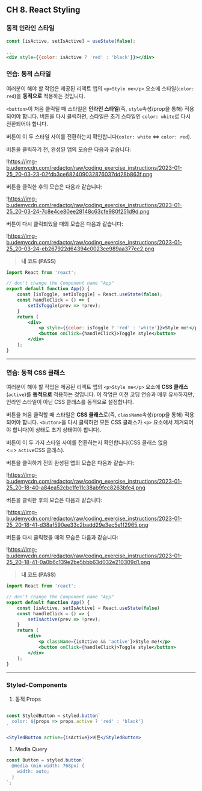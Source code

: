## CH 8. React Styling

### 동적 인라인 스타일

```jsx
const [isActive, setIsActive] = useState(false);

...
<div style={{color: isActive ? 'red' : 'black'}}></div>
```

### **연습: 동적 스타일**

여러분이 해야 할 작업은 제공된 리액트 앱의 `<p>Style me</p>` 요소에 스타일(`color: red`)을 **동적으로** 적용하는 것입니다.

`<button>`이 처음 클릭될 때 스타일은 **인라인 스타일**(즉, `style`속성/prop을 통해) 적용되어야 합니다. 버튼을 다시 클릭하면, 스타일은 초기 스타일인 `color: white`로 다시 전환되어야 합니다.

버튼이 이 두 스타일 사이를 전환하는지 확인합니다(`color: white` <=> `color: red`).

버튼을 클릭하기 전, 완성된 앱의 모습은 다음과 같습니다:

!https://img-b.udemycdn.com/redactor/raw/coding_exercise_instructions/2023-01-25_20-03-23-02fdb3ce682409032876037dd28b863f.png

버튼을 클릭한 후의 모습은 다음과 같습니다:

!https://img-b.udemycdn.com/redactor/raw/coding_exercise_instructions/2023-01-25_20-03-24-7c8e4ce80ee28148c63cfe980f251d9d.png

버튼이 다시 클릭되었을 때의 모습은 다음과 같습니다:

!https://img-b.udemycdn.com/redactor/raw/coding_exercise_instructions/2023-01-25_20-03-24-eb267922d64394c0023ce989aa377ec2.png

> **내 코드 (PASS)**
> 

```jsx
import React from 'react';

// don't change the Component name "App"
export default function App() {
    const [isToggle, setIsToggle] = React.useState(false);
    const handleClick = () => {
        setIsToggle(prev => !prev);
    }
    return (
        <div>
            <p style={{color: isToggle ? 'red' : 'white'}}>Style me!</p>
            <button onClick={handleClick}>Toggle style</button>
        </div>
    );
}
```

---

### **연습: 동적 CSS 클래스**

여러분이 해야 할 작업은 제공된 리액트 앱의 `<p>Style me</p>` 요소에 **CSS 클래스**(`active`)를 **동적으로** 적용하는 것입니다. 이 작업은 이전 코딩 연습과 매우 유사하지만, 인라인 스타일이 아닌 CSS 클래스를 동적으로 설정합니다.

버튼을 처음 클릭할 때 스타일은 **CSS 클래스**로(즉, `className`속성/prop을 통해) 적용되어야 합니다. `<button>`을 다시 클릭하면 모든 CSS 클래스가 `<p>` 요소에서 제거되어야 합니다(이 상태도 초기 상태여야 합니다).

버튼이 이 두 가지 스타일 사이를 전환하는지 확인합니다(CSS 클래스 없음 <=> `active`CSS 클래스).

버튼을 클릭하기 전의 완성된 앱의 모습은 다음과 같습니다:

!https://img-b.udemycdn.com/redactor/raw/coding_exercise_instructions/2023-01-25_20-18-40-a84ea52cbc1fe11c38ab9fec8263bfe4.png

버튼을 클릭한 후의 모습은 다음과 같습니다:

!https://img-b.udemycdn.com/redactor/raw/coding_exercise_instructions/2023-01-25_20-18-41-d38af590ee33c2badd29e3ec5e1f2965.png

버튼을 다시 클릭했을 때의 모습은 다음과 같습니다:

!https://img-b.udemycdn.com/redactor/raw/coding_exercise_instructions/2023-01-25_20-18-41-0a0b6c139e2be5bbb63d032e210309d1.png

> **내 코드 (PASS)**
> 

```jsx
import React from 'react';

// don't change the Component name "App"
export default function App() {
    const [isActive, setIsActive] = React.useState(false)
    const handleClick = () => {
        setIsActive(prev => !prev);
    }
    return (
        <div>
            <p className={isActive && 'active'}>Style me!</p>
            <button onClick={handleClick}>Toggle style</button>
        </div>
    );
}
```

---

### Styled-Components

1. 동적 Props

```jsx

const StyledButton = styled.button`
  color: ${props => props.active ? 'red' : 'black'}
`

<StyledButton active={isActive}>버튼</StyledButton>
```

1. Media Query

```jsx
const Button = styled.button`
  @media (min-width: 768px) {
    width: auto;
  }
`;
```

